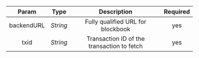 |   Param    |   Type   |                Description                 | Required |
| :--------: | :------: | :----------------------------------------: | :------: |
| backendURL | *String* |     Fully qualified URL for blockbook      |   yes    |
|    txid    | *String* | Transaction ID of the transaction to fetch |   yes    |
